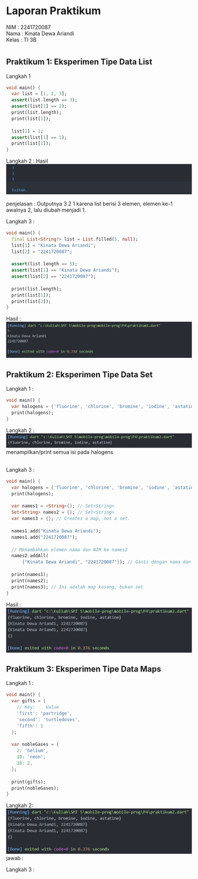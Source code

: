 # Laporan Praktikum

NIM : 2241720087 <br>
Nama : Kinata Dewa Ariandi <br>
Kelas : TI 3B
#
##  Praktikum 1: Eksperimen Tipe Data List

Langkah 1 
```dart
void main() {
  var list = [1, 2, 3];
  assert(list.length == 3);
  assert(list[1] == 2);
  print(list.length);
  print(list[1]);

  list[1] = 1;
  assert(list[1] == 1);
  print(list[1]);
}
```
Langkah 2 : 
Hasil
<img src = "ss/1.png">

penjelasan : 
Outputnya 3 2 1 karena list berisi 3 elemen, elemen ke-1 awalnya 2, lalu diubah menjadi 1.

Langkah 3 : 
```dart
void main() {
  final List<String?> list = List.filled(5, null);
  list[1] = "Kinata Dewa Ariandi";
  list[2] = "2241720087";

  assert(list.length == 5);
  assert(list[1] == "Kinata Dewa Ariandi");
  assert(list[2] == "2241720087");

  print(list.length);
  print(list[1]);
  print(list[2]);
}
```
Hasil : 
<img src = "ss/3.png">

##  Praktikum 2: Eksperimen Tipe Data Set

Langkah 1 : 
```dart
void main() {
  var halogens = {'fluorine', 'chlorine', 'bromine', 'iodine', 'astatine'};
  print(halogens);
}
```

Langkah 2 : 
<img src = "ss/4.png">
menampilkan/print semua isi pada halogens <br> <br>

Langkah 3 : 
```dart
void main() {
  var halogens = {'fluorine', 'chlorine', 'bromine', 'iodine', 'astatine'};
  print(halogens);

  var names1 = <String>{}; // Set<String>
  Set<String> names2 = {}; // Set<String>
  var names3 = {}; // Creates a map, not a set.

  names1.add("Kinata Dewa Ariandi");
  names1.add("2241720087");

  // Menambahkan elemen nama dan NIM ke names2
  names2.addAll(
      {"Kinata Dewa Ariandi", "2241720087"}); // Ganti dengan nama dan NIM Anda

  print(names1);
  print(names2);
  print(names3); // Ini adalah map kosong, bukan set
}
```

Hasil : 
<img src = "ss/5.png">

## Praktikum 3: Eksperimen Tipe Data Maps

Langkah 1 : 
```dart
void main() {
  var gifts = {
    // Key:    Value
    'first': 'partridge',
    'second': 'turtledoves',
    'fifth': 1
  };

  var nobleGases = {
    2: 'helium',
    10: 'neon',
    18: 2,
  };

  print(gifts);
  print(nobleGases);
}

```

Langkah 2: 
<img src="ss/5.png">
jawab : 

Langkah 3 :
